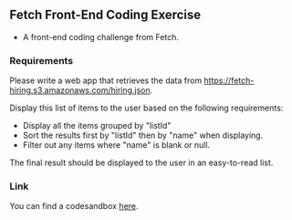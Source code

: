 ## Fetch Front-End Coding Exercise

- A front-end coding challenge from Fetch.

### Requirements

Please write a web app that retrieves the data from https://fetch-hiring.s3.amazonaws.com/hiring.json.

Display this list of items to the user based on the following requirements:

* Display all the items grouped by "listId"
* Sort the results first by "listId" then by "name" when displaying.
* Filter out any items where "name" is blank or null.

The final result should be displayed to the user in an easy-to-read list.

### Link

You can find a codesandbox [here](https://codesandbox.io/s/fetch-front-end-coding-exercise-ydg74?file=/src/App.tsx).

